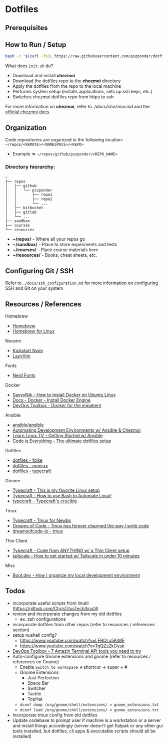 # Dotfiles

## Prerequisites

## How to Run / Setup

```sh
bash -c "$(curl -fsSL https://raw.githubusercontent.com/pszponder/dotfiles/main/init.sh)"
```

What does `init.sh` do?
- Download and install **chezmoi**
- Download the dotfiles repo to the **chezmoi** directory
- Apply the dotfiles from the repo to the local machine
- Performs system setup (installs applications, sets up ssh keys, etc.)
- Switches chezmoi dotfiles repo from https to ssh

For more information on **chezmoi**, refer to *./docs/chezmoi.md* and the [official chezmoi docs](https://www.chezmoi.io/)

## Organization

Code repositories are organized in the following location: `~/repos/<REMOTE>/<NAMESPACE>/<REPO>`
- Example => `~/repos/github/pszponder/<REPO_NAME>`

### Directory hierarchy:

```
~
├── repos
│   ├── github
│   │   └── pszponder
│   │       ├── repo1
│   │       ├── repo2
│   │       └── ...
│   ├── bitbucket
│   ├── gitlab
│   └── ...
├── sandbox
├── courses
└── resources
```

- **~/repos/** - Where all your repos go
- **~/sandbox/** - Place to store experiments and tests
- **~/courses/** - Place course materials here
- **~/resources/** - Books, cheat sheets, etc.

## Configuring Git / SSH

Refer to `./docs/ssh_configuration.md` for more information on configuring SSH and Git on your system

## Resources / References

Homebrew
- [Homebrew](https://brew.sh/)
- [Homebrew for Linux](https://docs.brew.sh/Homebrew-on-Linux)

Neovim
- [Kickstart Nvim](https://github.com/nvim-lua/kickstart.nvim)
- [LazyVim](https://github.com/LazyVim/LazyVim)

Fonts
- [Nerd Fonts](https://github.com/ryanoasis/nerd-fonts)

Docker
- [SavvyNik - How to Install Docker on Ubuntu Linux](https://www.youtube.com/watch?v=tjqd1Fxo6HQ)
- [Docs - Docker - Install Docker Engine](https://docs.docker.com/engine/install/)
- [DevOps Toolbox - Docker for the impatient](https://www.youtube.com/watch?v=lSZDWY80rPw)

Ansible
- [ansible/ansible](https://github.com/ansible/ansible)
- [Automating Development Environments w/ Ansible & Chezmoi](https://www.youtube.com/watch?v=P4nI1VhoN2Y)
- [Learn Linux TV - Getting Started w/ Ansible](https://www.youtube.com/playlist?list=PLT98CRl2KxKEUHie1m24-wkyHpEsa4Y70)
- [Code is Everything - The ultimate dotfiles setup](https://www.youtube.com/watch?v=-RkANM9FfTM)

Dotfiles
- [dotfiles - folke](https://github.com/folke/dot)
- [dotfiles - omerxx](https://github.com/omerxx/dotfiles)
- [dotfiles - typecraft](https://github.com/typecraft-dev/dotfiles)

Gnome
- [Typecraft - This is my favorite Linux setup](https://www.youtube.com/watch?v=O1kZd1f724U)
- [Typecraft - How to use Bash to Automate Linux!](https://www.youtube.com/watch?v=62mygqukbYk)
- [typecraft - Typecraft's crucible](https://github.com/typecraft-dev/crucible)

Tmux
- [Typecraft - Tmux for Newbs](https://typecraft.dev/tmux-for-newbs)
- [Dreams of Code - Tmux has forever changed the way I write code](https://www.youtube.com/watch?v=DzNmUNvnB04)
- [dreamsofcode-io - tmux](https://github.com/dreamsofcode-io/tmux/blob/main/tmux.conf)

Thin Client
- [Typecraft - Code from ANYTHING w/ a Thin Client setup](https://youtu.be/ZqfrtoqAGWs?si=RIwve_hdzK6wjAB9)
- [tailscale - How to get started w/ Tailscale in under 10 minutes](https://youtu.be/sPdvyR7bLqI?si=WAc2ZX9MKMZoJxpc)

Misc
- [Boot.dev - How I organize my local development environment](https://blog.boot.dev/misc/how-i-organize-my-local-development-environment/)


## Todos

- incorporate useful scripts from linutil (https://github.com/ChrisTitusTech/linutil)
- review and incorporate changes from my old dotfiles
    - ex. zsh configurations
- incorporate dotfiles from other repos (refer to resources / references section)
- setup nushell config?
    - https://www.youtube.com/watch?v=LFBOLx5KiME
    - https://www.youtube.com/watch?v=TgQZz2kGysk
- [DevOps Toolbox - 7 Amazin Terminal API tools you need to try](https://www.youtube.com/watch?v=eyXxEBZMVQI)
- Auto-configure Gnome extensions and gnome (refer to resources / references on Gnome)
    - Enable `Switch to workspace #` shortcut -> super + #
    - Gnome Extensions
        - Just Perfection
        - Space Bar
        - Switcher
        - Tactile
        - TopHat
    - `dconf dump /org/gnome/shell/extensions/ > gnome_extensions.txt`
    - `dconf load /org/gnome/shell/extensions/ < gnome_extensions.txt`
- Incorporate tmux config from old dotfiles
- Update codebase to prompt user if machine is a workstation or a server and install things accordingly (server doesn't get flatpak or any other gui tools installed, but dotfiles, cli apps & executable scripts should all be installed)